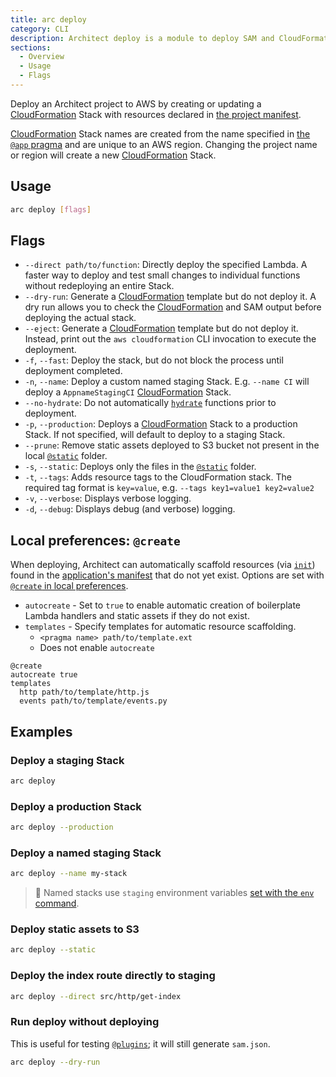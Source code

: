 ```yaml
---
title: arc deploy
category: CLI
description: Architect deploy is a module to deploy SAM and CloudFormation templates to an AWS account
sections:
  - Overview
  - Usage
  - Flags
---
```


Deploy an Architect project to AWS by creating or updating a [CloudFormation][cfn] Stack with resources declared in [the project manifest][manifest].

[CloudFormation][cfn] Stack names are created from the name specified in [the `@app` pragma][app] and are unique to an AWS region. Changing the project name or region will create a new [CloudFormation][cfn] Stack.

## Usage

```bash
arc deploy [flags]
```

## Flags

- `--direct path/to/function`: Directly deploy the specified Lambda. A faster way to deploy and test small changes to individual functions without redeploying an entire Stack.
- `--dry-run`: Generate a [CloudFormation][cfn] template but do not deploy it. A dry run allows you to check the [CloudFormation][cfn] and SAM output before deploying the actual stack.
- `--eject`: Generate a [CloudFormation][cfn] template but do not deploy it. Instead, print out the `aws cloudformation` CLI invocation to execute the deployment.
- `-f`, `--fast`: Deploy the stack, but do not block the process until deployment completed.
- `-n`, `--name`: Deploy a custom named staging Stack. E.g. `--name CI` will deploy a `AppnameStagingCI` [CloudFormation][cfn] Stack.
- `--no-hydrate`: Do not automatically [`hydrate`](hydrate) functions prior to deployment.
- `-p`, `--production`: Deploys a [CloudFormation][cfn] Stack to a production Stack. If not specified, will default to deploy to a staging Stack.
- `--prune`: Remove static assets deployed to S3 bucket not present in the local [`@static`][static] folder.
- `-s`, `--static`: Deploys only the files in the [`@static`][static] folder.
- `-t`, `--tags`: Adds resource tags to the CloudFormation stack. The required tag format is `key=value`, e.g. `--tags key1=value1 key2=value2`
- `-v`, `--verbose`: Displays verbose logging.
- `-d`, `--debug`: Displays debug (and verbose) logging.

## Local preferences: `@create`

When deploying, Architect can automatically scaffold resources (via [`init`](init)) found in the [application's manifest][manifest] that do not yet exist. Options are set with [`@create` in local preferences](../configuration/local-preferences#%40create).

- `autocreate` - Set to `true` to enable automatic creation of boilerplate Lambda handlers and static assets if they do not exist.
- `templates` - Specify templates for automatic resource scaffolding.
  - `<pragma name> path/to/template.ext`
  - Does not enable `autocreate`

```arc
@create
autocreate true
templates
  http path/to/template/http.js
  events path/to/template/events.py
```

## Examples

### Deploy a staging Stack

```bash
arc deploy
```

### Deploy a production Stack

```bash
arc deploy --production
```

### Deploy a named staging Stack

```bash
arc deploy --name my-stack
```

> 💁  Named stacks use `staging` environment variables [set with the `env` command](env).

### Deploy static assets to S3

```bash
arc deploy --static
```

### Deploy the index route directly to staging

```bash
arc deploy --direct src/http/get-index
```

### Run deploy without deploying

This is useful for testing [`@plugins`][plugins]; it will still generate `sam.json`.

```bash
arc deploy --dry-run
```

[cfn]: https://docs.aws.amazon.com/AWSCloudFormation/latest/UserGuide/Welcome.html
[manifest]: ../../get-started/project-manifest
[static]: ../project-manifest/static
[app]: ../project-manifest/app
[plugins]: ../project-manifest/plugins
